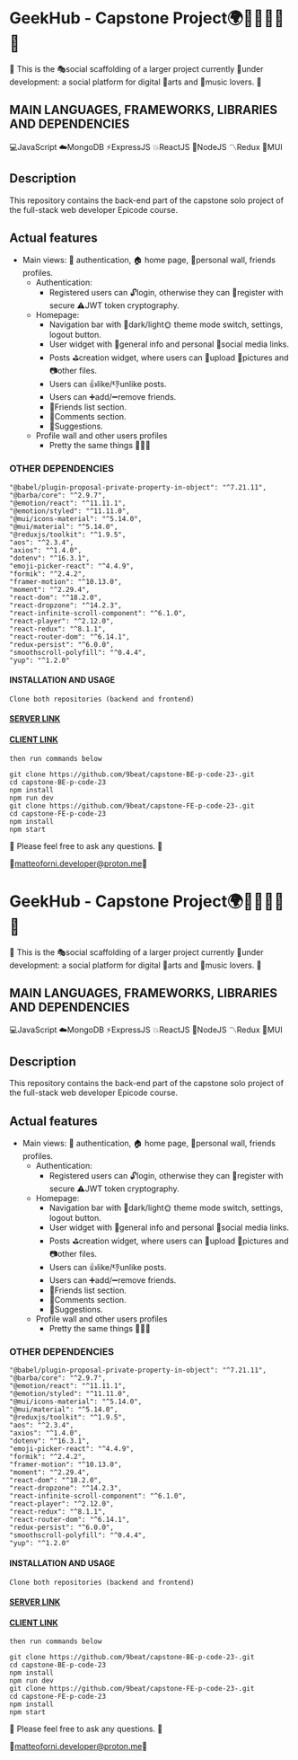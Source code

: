 # GeekHub - Capstone Project🌍📲🎹🍪🔧🚀

🌱 This is the 🎭social scaffolding of a larger project currently 🚧under development: a social platform for digital 🎨arts and 🎻music lovers. 🌱

## MAIN LANGUAGES, FRAMEWORKS, LIBRARIES AND DEPENDENCIES

💻JavaScript ☁️MongoDB ⚡ExpressJS 💥ReactJS 💫NodeJS 〽️Redux 🔷MUI

## Description

This repository contains the back-end part of the capstone solo project of the full-stack web developer Epicode course.

## Actual features

- Main views: 🔑 authentication, 🏠 home page,  🎂personal wall, friends profiles.
  - Authentication:
    - Registered users can 🔓login, otherwise they can 🔏register with secure ⚠️JWT token cryptography.
  - Homepage:
    - Navigation bar with 🌛dark/light🌞 theme mode switch, settings, logout button.
    - User widget with 🚩general info and personal 🍒social media links.
    - Posts ⛳creation widget, where users can 📂upload 🥃pictures and 📷other files.
    - Users can 👍like/👎unlike posts.
    - Users can ➕add/➖remove friends.
    - 👯Friends list section.
    - 💬Comments section.
    - 🍬Suggestions.
  - Profile wall and other users profiles
    - Pretty the same things 🙉🙈🙊

### OTHER DEPENDENCIES

    "@babel/plugin-proposal-private-property-in-object": "^7.21.11",
    "@barba/core": "^2.9.7",
    "@emotion/react": "^11.11.1",
    "@emotion/styled": "^11.11.0",
    "@mui/icons-material": "^5.14.0",
    "@mui/material": "^5.14.0",
    "@reduxjs/toolkit": "^1.9.5",
    "aos": "^2.3.4",
    "axios": "^1.4.0",
    "dotenv": "^16.3.1",
    "emoji-picker-react": "^4.4.9",
    "formik": "^2.4.2",
    "framer-motion": "^10.13.0",
    "moment": "^2.29.4",
    "react-dom": "^18.2.0",
    "react-dropzone": "^14.2.3",
    "react-infinite-scroll-component": "^6.1.0",
    "react-player": "^2.12.0",
    "react-redux": "^8.1.1",
    "react-router-dom": "^6.14.1",
    "redux-persist": "^6.0.0",
    "smoothscroll-polyfill": "^0.4.4",
    "yup": "^1.2.0"

#### INSTALLATION AND USAGE

```Clone both repositories (backend and frontend)```

#### [SERVER LINK](https://github.com/9beat/capstone-BE-p-code-23)

#### [CLIENT LINK](https://github.com/9beat/capstone-FE-p-code-23)

```then run commands below```

    git clone https://github.com/9beat/capstone-BE-p-code-23-.git
    cd capstone-BE-p-code-23
    npm install
    npm run dev
    git clone https://github.com/9beat/capstone-FE-p-code-23-.git
    cd capstone-FE-p-code-23
    npm install
    npm start

📮 Please feel free to ask any questions. 💬

💌[matteoforni.developer@proton.me](mailto:matteoforni.developer@proton.me)📧

# GeekHub - Capstone Project🌍📲🎹🍪🔧🚀

🌱 This is the 🎭social scaffolding of a larger project currently 🚧under development: a social platform for digital 🎨arts and 🎻music lovers. 🌱

## MAIN LANGUAGES, FRAMEWORKS, LIBRARIES AND DEPENDENCIES

💻JavaScript ☁️MongoDB ⚡ExpressJS 💥ReactJS 💫NodeJS 〽️Redux 🔷MUI

## Description

This repository contains the back-end part of the capstone solo project of the full-stack web developer Epicode course.

## Actual features

- Main views: 🔑 authentication, 🏠 home page,  🎂personal wall, friends profiles.
  - Authentication:
    - Registered users can 🔓login, otherwise they can 🔏register with secure ⚠️JWT token cryptography.
  - Homepage:
    - Navigation bar with 🌛dark/light🌞 theme mode switch, settings, logout button.
    - User widget with 🚩general info and personal 🍒social media links.
    - Posts ⛳creation widget, where users can 📂upload 🥃pictures and 📷other files.
    - Users can 👍like/👎unlike posts.
    - Users can ➕add/➖remove friends.
    - 👯Friends list section.
    - 💬Comments section.
    - 🍬Suggestions.
  - Profile wall and other users profiles
    - Pretty the same things 🙉🙈🙊

### OTHER DEPENDENCIES

    "@babel/plugin-proposal-private-property-in-object": "^7.21.11",
    "@barba/core": "^2.9.7",
    "@emotion/react": "^11.11.1",
    "@emotion/styled": "^11.11.0",
    "@mui/icons-material": "^5.14.0",
    "@mui/material": "^5.14.0",
    "@reduxjs/toolkit": "^1.9.5",
    "aos": "^2.3.4",
    "axios": "^1.4.0",
    "dotenv": "^16.3.1",
    "emoji-picker-react": "^4.4.9",
    "formik": "^2.4.2",
    "framer-motion": "^10.13.0",
    "moment": "^2.29.4",
    "react-dom": "^18.2.0",
    "react-dropzone": "^14.2.3",
    "react-infinite-scroll-component": "^6.1.0",
    "react-player": "^2.12.0",
    "react-redux": "^8.1.1",
    "react-router-dom": "^6.14.1",
    "redux-persist": "^6.0.0",
    "smoothscroll-polyfill": "^0.4.4",
    "yup": "^1.2.0"

#### INSTALLATION AND USAGE

```Clone both repositories (backend and frontend)```

#### [SERVER LINK](https://github.com/9beat/capstone-BE-p-code-23)

#### [CLIENT LINK](https://github.com/9beat/capstone-FE-p-code-23)

```then run commands below```

    git clone https://github.com/9beat/capstone-BE-p-code-23-.git
    cd capstone-BE-p-code-23
    npm install
    npm run dev
    git clone https://github.com/9beat/capstone-FE-p-code-23-.git
    cd capstone-FE-p-code-23
    npm install
    npm start

📮 Please feel free to ask any questions. 💬

💌[matteoforni.developer@proton.me](mailto:matteoforni.developer@proton.me)📧

